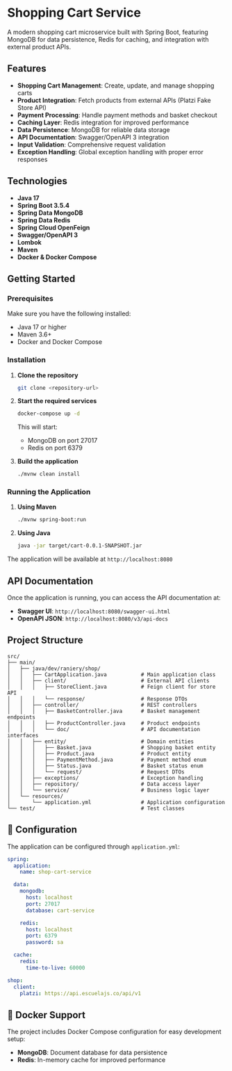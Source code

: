# Shopping Cart Service

A modern shopping cart microservice built with Spring Boot, featuring MongoDB for data persistence, Redis for caching,
and integration with external product APIs.

## Features

- **Shopping Cart Management**: Create, update, and manage shopping carts
- **Product Integration**: Fetch products from external APIs (Platzi Fake Store API)
- **Payment Processing**: Handle payment methods and basket checkout
- **Caching Layer**: Redis integration for improved performance
- **Data Persistence**: MongoDB for reliable data storage
- **API Documentation**: Swagger/OpenAPI 3 integration
- **Input Validation**: Comprehensive request validation
- **Exception Handling**: Global exception handling with proper error responses

## Technologies

- **Java 17**
- **Spring Boot 3.5.4**
- **Spring Data MongoDB**
- **Spring Data Redis**
- **Spring Cloud OpenFeign**
- **Swagger/OpenAPI 3**
- **Lombok**
- **Maven**
- **Docker & Docker Compose**

## Getting Started

### Prerequisites

Make sure you have the following installed:

- Java 17 or higher
- Maven 3.6+
- Docker and Docker Compose

### Installation

1. **Clone the repository**
   ```bash
   git clone <repository-url>
   ```

2. **Start the required services**
   ```bash
   docker-compose up -d
   ```
   This will start:
    - MongoDB on port 27017
    - Redis on port 6379

3. **Build the application**
   ```bash
   ./mvnw clean install
   ```

### Running the Application

1. **Using Maven**
   ```bash
   ./mvnw spring-boot:run
   ```

2. **Using Java**
   ```bash
   java -jar target/cart-0.0.1-SNAPSHOT.jar
   ```

The application will be available at `http://localhost:8080`

## API Documentation

Once the application is running, you can access the API documentation at:

- **Swagger UI**: `http://localhost:8080/swagger-ui.html`
- **OpenAPI JSON**: `http://localhost:8080/v3/api-docs`

## Project Structure

```
src/
├── main/
│   ├── java/dev/raniery/shop/
│   │   ├── CartApplication.java           # Main application class
│   │   ├── client/                        # External API clients
│   │   │   ├── StoreClient.java           # Feign client for store API
│   │   │   └── response/                  # Response DTOs
│   │   ├── controller/                    # REST controllers
│   │   │   ├── BasketController.java      # Basket management endpoints
│   │   │   ├── ProductController.java     # Product endpoints
│   │   │   └── doc/                       # API documentation interfaces
│   │   ├── entity/                        # Domain entities
│   │   │   ├── Basket.java                # Shopping basket entity
│   │   │   ├── Product.java               # Product entity
│   │   │   ├── PaymentMethod.java         # Payment method enum
│   │   │   ├── Status.java                # Basket status enum
│   │   │   └── request/                   # Request DTOs
│   │   ├── exceptions/                    # Exception handling
│   │   ├── repository/                    # Data access layer
│   │   └── service/                       # Business logic layer
│   └── resources/
│       └── application.yml                # Application configuration
└── test/                                  # Test classes
```

## 🔧 Configuration

The application can be configured through `application.yml`:

```yaml
spring:
  application:
    name: shop-cart-service

  data:
    mongodb:
      host: localhost
      port: 27017
      database: cart-service

    redis:
      host: localhost
      port: 6379
      password: sa

  cache:
    redis:
      time-to-live: 60000

shop:
  client:
    platzi: https://api.escuelajs.co/api/v1
```

## 🐳 Docker Support

The project includes Docker Compose configuration for easy development setup:

- **MongoDB**: Document database for data persistence
- **Redis**: In-memory cache for improved performance
 